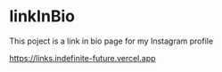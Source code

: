 # linkInBio

This poject is a link in bio page for my Instagram profile

<https://links.indefinite-future.vercel.app>